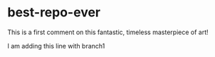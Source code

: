 # best-repo-ever

This is a first comment on this fantastic, timeless masterpiece of art!

I am adding this line with branch1
